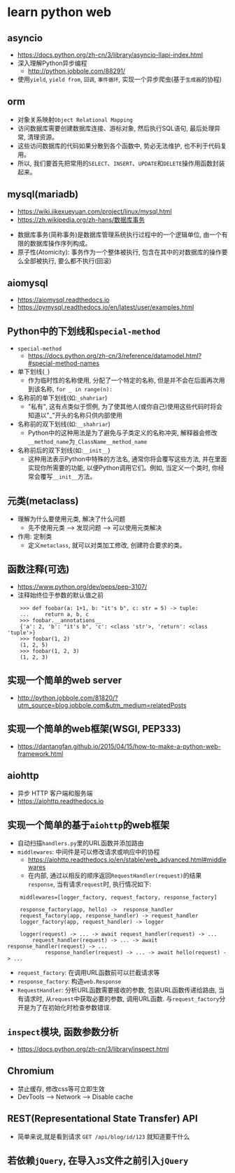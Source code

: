 # learn python web

## asyncio
* https://docs.python.org/zh-cn/3/library/asyncio-llapi-index.html
* 深入理解Python异步编程
    - http://python.jobbole.com/88291/
* 使用`yield`, `yield from`, `回调`, `事件循环`, 实现一个异步爬虫(基于`生成器`的协程)

## orm
* 对象关系映射`Object Relational Mapping`
* 访问数据库需要创建数据库连接、游标对象, 然后执行SQL语句, 最后处理异常, 清理资源。
* 这些访问数据库的代码如果分散到各个函数中, 势必无法维护, 也不利于代码复用。
* 所以, 我们要首先把常用的`SELECT`、`INSERT`、`UPDATE`和`DELETE`操作用函数封装起来。

## mysql(mariadb)
* https://wiki.jikexueyuan.com/project/linux/mysql.html
* https://zh.wikipedia.org/zh-hans/数据库事务
+ 数据库事务(简称事务)是数据库管理系统执行过程中的一个逻辑单位, 由一个有限的数据库操作序列构成。
+ 原子性(Atomicity): 事务作为一个整体被执行, 包含在其中的对数据库的操作要么全部被执行, 要么都不执行(回滚)

## aiomysql
* https://aiomysql.readthedocs.io
* https://pymysql.readthedocs.io/en/latest/user/examples.html

## Python中的下划线和`special-method`
* `special-method`
    - https://docs.python.org/zh-cn/3/reference/datamodel.html?#special-method-names
* 单下划线(`_`)
    - 作为临时性的名称使用, 分配了一个特定的名称, 但是并不会在后面再次用到该名称, `for _ in range(n):`
* 名称前的单下划线(如:`_shahriar`)
    - "私有", 这有点类似于惯例, 为了使其他人(或你自己)使用这些代码时将会知道以"_"开头的名称只供内部使用
* 名称前的双下划线(如:`__shahriar`)
    - Python中的这种用法是为了避免与子类定义的名称冲突, 解释器会修改`__method_name`为`_ClassName__method_name`
* 名称前后的双下划线(如:`__init__`)
    - 这种用法表示Python中特殊的方法名, 通常你将会覆写这些方法, 并在里面实现你所需要的功能, 以便Python调用它们。例如, 当定义一个类时, 你经常会覆写`__init__`方法。

## 元类(metaclass)
* 理解为什么要使用元类, 解决了什么问题
    - 先不使用元类 --> 发现问题 --> 可以使用元类解决
* 作用: 定制类
    - 定义`metaclass`, 就可以对类加工修改, 创建符合要求的类。

## 函数注释(可选)
* https://www.python.org/dev/peps/pep-3107/
* 注释始终位于参数的默认值之前
```
    >>> def foobar(a: 1+1, b: "it's b", c: str = 5) -> tuple:
    ...     return a, b, c
    >>> foobar.__annotations__
    {'a': 2, 'b': "it's b", 'c': <class 'str'>, 'return': <class 'tuple'>}
    >>> foobar(1, 2)
    (1, 2, 5)
    >>> foobar(1, 2, 3)
    (1, 2, 3)
```

## 实现一个简单的web server
* http://python.jobbole.com/81820/?utm_source=blog.jobbole.com&utm_medium=relatedPosts

## 实现一个简单的web框架(WSGI, PEP333)
* https://dantangfan.github.io/2015/04/15/how-to-make-a-python-web-framework.html

## aiohttp
* 异步 HTTP 客户端和服务端
* https://aiohttp.readthedocs.io

## 实现一个简单的基于`aiohttp`的web框架
* 自动扫描`handlers.py`里的URL函数并添加路由
* `middlewares`: 中间件是可以修改请求或响应中的协程
    - https://aiohttp.readthedocs.io/en/stable/web_advanced.html#middlewares
    - 在内部, 通过以相反的顺序返回`RequestHandler(request)`的结果`response`, 当有请求`request`时, 执行情况如下:
```
    middlewares=[logger_factory, request_factory, response_factory]

    response_factory(app, hello) ->  response_handler
    request_factory(app, response_handler) -> request_handler
    logger_factory(app, request_handler) -> logger

    logger(request) -> ... -> await request_handler(request) -> ...
        request_handler(request) -> ... -> await response_handler(request) -> ...
            response_handler(request) -> ... -> await hello(request) -> ...
```
* `request_factory`: 在调用URL函数前可以拦截请求等
* `response_factory`: 构造`web.Response`
* `RequestHandler`: 分析URL函数需要接收的参数, 包装URL函数传递给路由, 当有请求时, 从`request`中获取必要的参数, 调用URL函数. 与`request_factory`分开是为了在初始化时检查参数错误.

## `inspect`模块, 函数参数分析
* https://docs.python.org/zh-cn/3/library/inspect.html

## Chromium
* 禁止缓存, 修改css等可立即生效
* DevTools --> Network --> Disable cache

## REST(Representational State Transfer) API
* 简单来说,就是看到请求 `GET /api/blog/id/123` 就知道要干什么

## 若依赖`jQuery`, 在导入`JS`文件之前引入`jQuery`